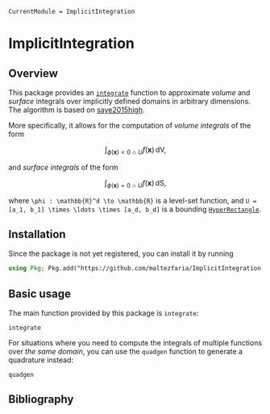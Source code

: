 ```@meta
CurrentModule = ImplicitIntegration
```

# ImplicitIntegration

## Overview

This package provides an [`integrate`](@ref) function to approximate *volume*
and *surface* integrals over implicitly defined domains in arbitrary dimensions.
The algorithm is based on [saye2015high](@cite).

More specifically, it allows for the computation of *volume integrals* of the form

```math
    \int_{\phi(\boldsymbol{x}) < 0 \ \cap \ U}  f(\boldsymbol{x}) \, \mathrm{dV},
```

and *surface integrals* of the form

```math
    \int_{\phi(\boldsymbol{x}) = 0 \ \cap \ U}  f(\boldsymbol{x}) \, \mathrm{dS},
```

where ``\phi : \mathbb{R}^d \to \mathbb{R}`` is a level-set function, and ``U =
[a_1, b_1] \times \ldots \times [a_d, b_d]`` is a bounding
[`HyperRectangle`](@ref).

## Installation

Since the package is not yet registered, you can install it by running

```julia
using Pkg; Pkg.add("https://github.com/maltezfaria/ImplicitIntegration.jl");
```

## Basic usage

The main function provided by this package is `integrate`:

```@docs
integrate
```

For situations where you need to compute the integrals of multiple functions
over *the same domain*, you can use the `quadgen` function to generate a
quadrature instead:

```@docs
quadgen
```

## Bibliography

```@bibliography
```
